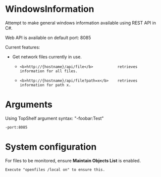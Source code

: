 # WindowsInformation

Attempt to make general windows information available using REST API in C#.

Web API is available on default port: 8085

Current features:
- Get network files currently in use.
  -     <b>http://{hostname}/api/file</b>           retrieves information for all files.
  -     <b>http://{hostname}/api/file?path=x</b>    retrieves information for path x.


# Arguments

Using TopShelf argument syntax: "-foobar:Test"

    -port:8085

# System configuration

For files to be monitored, ensure **Maintain Objects List** is enabled. 

    Execute "openfiles /local on" to ensure this.

